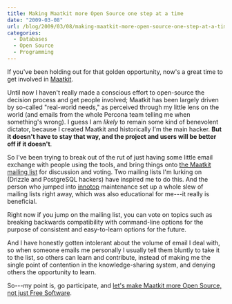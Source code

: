 ```yaml
---
title: Making Maatkit more Open Source one step at a time
date: "2009-03-08"
url: /blog/2009/03/08/making-maatkit-more-open-source-one-step-at-a-time/
categories:
  - Databases
  - Open Source
  - Programming
---
```

If you've been holding out for that golden opportunity, now's a great time to get involved in [Maatkit](http://www.maatkit.org/).

Until now I haven't really made a conscious effort to open-source the decision process and get people involved; Maatkit has been largely driven by so-called "real-world needs," as perceived through my little lens on the world (and emails from the whole Percona team telling me when something's wrong). I guess I am *likely* to remain some kind of benevolent dictator, because I created Maatkit and historically I'm the main hacker. **But it doesn't have to stay that way, and the project and users will be better off if it doesn't**.

So I've been trying to break out of the rut of just having some little email exchange with people using the tools, and bring things onto [the Maatkit mailing list](http://groups.google.com/group/maatkit-discuss) for discussion and voting. Two mailing lists I'm lurking on (Drizzle and PostgreSQL hackers) have inspired me to do this. And the person who jumped into [innotop](http://code.google.com/p/innotop/) maintenance set up a whole slew of mailing lists right away, which was also educational for me---it really is beneficial.

Right now if you jump on the mailing list, you can vote on topics such as breaking backwards compatibility with command-line options for the purpose of consistent and easy-to-learn options for the future.

And I have honestly gotten intolerant about the volume of email I deal with, so when someone emails me personally I usually tell them bluntly to take it to the list, so others can learn and contribute, instead of making me the single point of contention in the knowledge-sharing system, and denying others the opportunity to learn.

So---my point is, go participate, and [let's make Maatkit more Open Source, not just Free Software](/blog/2008/05/14/mysql-free-software-but-not-open-source/).


